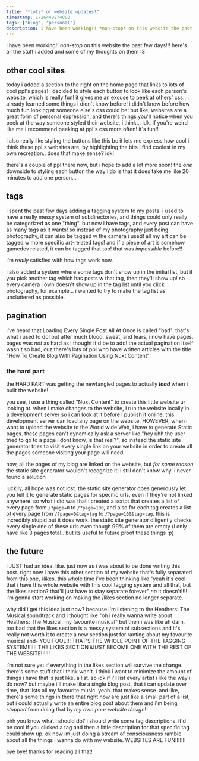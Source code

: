 ```yaml
---
title: "*lots* of website updates!"
timestamp: 1726448274000
tags: ["blog", "personal"]
description: i have been working!! *non-stop* on this website the past few days!!! here's all the stuff i added and some of my thoughts on them :3
---
```


i have been working!! *non-stop* on this website the past few days!!! here's all the stuff i added and some of my thoughts on them :3

## other cool sites
today i added a section to the right on the home page that links to lots of cool ppl's pages! i decided to style each button to look like each person's website, which is really fun! it gives me an excuse to peek at others' css.. i already learned some things i didn't know before! i didn't know before how much fun looking at someone else's css could be! but like, websites are a great form of personal expression, and there's things you'll notice when you peek at the way someone styled their website, i think... idk, if you're weird like me i recommend peeking at ppl's css more often! it's fun!!

i also really like styling the buttons like this bc it lets me express how cool i think these ppl's websites are, by highlighting the bits i find coolest in my own recreation.. does that make sense? idk!

there's a couple of ppl there now, but i hope to add a lot more soon! the *one* downside to styling each button the way i do is that it does take me like 20 minutes to add one person...

## tags
i spent the past few days adding a tagging system to my posts. i used to have a really messy system of subdirectories, and things could only really be categorized as one "thing". but now i have tags, and every post can have as many tags as it wants! so instead of my photography just being photography, it can also be tagged w the camera i used! all my art can be tagged w more specific art-related tags! and if a piece of art is somehow gamedev related, it can be tagged that too! that was *impossible* before!! 

i'm *really* satisfied with how tags work now.

i also added a system where some tags don't show up in the initial list, but if you pick another tag which has posts w that tag, then they'll show up! so every camera i own doesn't show up in the tag list until you click photography, for example... i wanted to try to make the tag list as uncluttered as possible.

## pagination
i've heard that Loading Every Single Post All At Once is called "bad". that's what i used to do! but after much blood, sweat, and tears, i now have pages. pages was *not* as hard as i thought it'd be to add! the actual pagination itself wasn't so bad, cuz there's lots of ppl who have written articles with the title "How To Create Blog With Pagination Using Nuxt Content"

### the hard part
the HARD PART was getting the newfangled pages to actually ***load*** when i built the website!

you see, i use a thing called "Nuxt Content" to create this little website ur looking at. when i make changes to the website, i run the website locally in a development server so i can look at it before i publish it online. this development server can load any page on the website. HOWEVER, when i want to upload the website to the World wide Web, i have to generate Static pages. these pages can't dynamically ask a server like "hey uhh the user tried to go to a page i dont know, is that real?", so instead the static site generator tries to visit every single link on your website in order to create all the pages someone visiting your page will need.

now, all the pages of my blog are linked on the website, but *for some reason* the static site generator wouldn't recognize it! i still don't know why. i never found a solution

luckily, all hope was not lost. the static site generator does generously let you tell it to generate static pages for specific urls, even if they're not linked anywhere. so what i did was that i created a script that creates a list of every page from `/?page=0` to `/?page=100`, and also for each tag creates a list of every page from `/?page=0&tag=tag` to `/?page=100&tag=tag`. this is incredibly stupid but it does work. the static site generator diligently checks every single one of these urls even though 99% of them are empty (i only have like 3 pages total.. but its useful to future proof these things \:p)

## the future
i JUST had an idea. like. just now as i was about to be done writing this post. right now i have this other section of my website that's fully separated from this one, [/likes](https://tiger.kittycat.homes/likes). this whole time i've been thinking like "yeah it's cool that i have this whole website with this cool tagging system and all that, but the likes section? that'll just have to stay separate forever" *no* it doesn't!!!! i'm gonna start working on making the /likes section no longer separate.

why did i get this idea just now? because i'm listening to the Heathers: The Musical soundtrack and i thought like "oh i really wanna write about Heathers: The Musical, my favourite musical" but then i was like ah darn, too bad that the likes section is a messy system of subsections and it's really not worth it to create a new section just for ranting about my favourite musical and- YOU FOOL!!! THAT'S THE WHOLE POINT OF THE TAGGING SYSTEM!!!!!! THE LIKES SECTION *MUST* BECOME ONE WITH THE REST OF THE WEBSITE!!!!!!

i'm not sure yet if everything in the likes section will survive the change. there's some stuff that i think won't. i think i want to minimize the amount of things i have that is just like, a list. so idk if i'll list every artist i like the way i do now? but maybe i'll make like a single blog post, that i can update over time, that lists all my favourite music. yeah. that makes sense. and like, there's some things in there that right now are just like a small part of a list, but i could actually write an entire blog post about them and i'm being *stopped* from doing that by *my own poor website design*!!

ohh you know what i should do? i should write some tag descriptions. it'd be cool if you clicked a tag and then a little description for that specific tag could show up. ok now im just doing a stream of consciousness ramble about all the things i wanna do with my website. WEBSITES ARE FUN!!!!!!!

bye bye! thanks for reading all that!